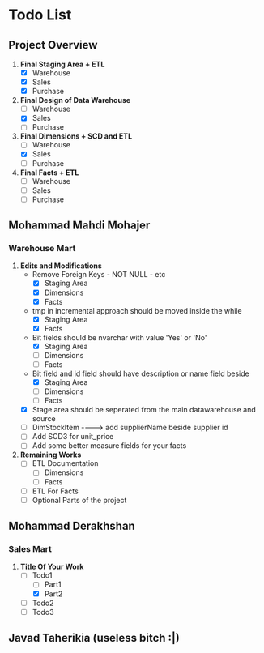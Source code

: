 # Todo List

## Project Overview

1. **Final Staging Area + ETL**
    - [x] Warehouse
    - [x] Sales
    - [x] Purchase
2. **Final Design of Data Warehouse**
    - [ ] Warehouse
    - [x] Sales
    - [ ] Purchase
3. **Final Dimensions + SCD and ETL**
    - [ ] Warehouse
    - [x] Sales
    - [ ] Purchase
4. **Final Facts + ETL**
    - [ ] Warehouse
    - [ ] Sales
    - [ ] Purchase

## Mohammad Mahdi Mohajer

### Warehouse Mart

1. **Edits and Modifications**
   - Remove Foreign Keys - NOT NULL - etc
     - [x] Staging Area
     - [x] Dimensions
     - [x] Facts
   - tmp in incremental approach should be moved inside the while
     - [x] Staging Area
     - [x] Facts
   - Bit fields should be nvarchar with value 'Yes' or 'No'
     - [x] Staging Area
     - [ ] Dimensions
     - [ ] Facts
   - Bit field and id field should have description or name field beside
     - [x] Staging Area
     - [ ] Dimensions
     - [ ] Facts
   - [x] Stage area should be seperated from the main datawarehouse and source
   - [ ] DimStockItem ----> add supplierName beside supplier id
   - [ ] Add SCD3 for unit_price
   - [ ] Add some better measure fields for your facts
2. **Remaining Works**
   - [ ] ETL Documentation
     - [ ] Dimensions
     - [ ] Facts
   - [ ] ETL For Facts
   - [ ] Optional Parts of the project

## Mohammad Derakhshan

### Sales Mart

1. **Title Of Your Work**
   - [ ] Todo1
     - [ ] Part1
     - [x] Part2
   - [ ] Todo2
   - [ ] Todo3

## Javad Taherikia (useless bitch :|)
